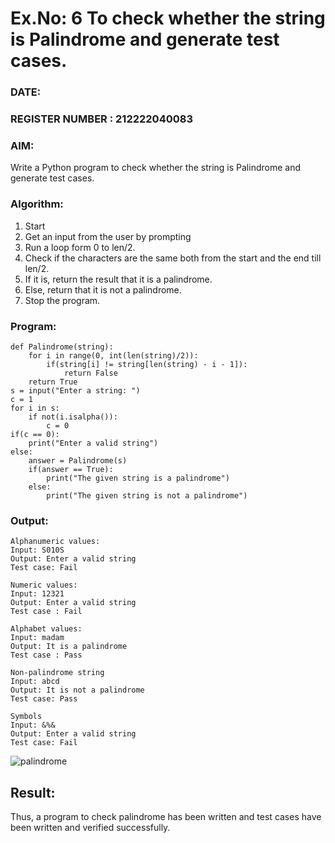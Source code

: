# Ex.No: 6 To check whether the string is Palindrome and generate test cases.

### DATE:                                                                            
### REGISTER NUMBER : 212222040083
### AIM: 
Write a Python program to check whether the string is Palindrome and generate test cases. 
### Algorithm:
1. Start
2. Get an input from the user by prompting 
3. Run a loop form 0 to len/2.
4. Check if the characters are the same both from the start and the end till len/2. 
5. If it is, return the result that it is a palindrome.
6. Else, return that it is not a palindrome. 
7. Stop the program.
### Program:

```
def Palindrome(string): 
    for i in range(0, int(len(string)/2)): 
        if(string[i] != string[len(string) - i - 1]): 
            return False 
    return True 
s = input("Enter a string: ") 
c = 1 
for i in s: 
    if not(i.isalpha()): 
        c = 0
if(c == 0): 
    print("Enter a valid string") 
else: 
    answer = Palindrome(s)
    if(answer == True): 
        print("The given string is a palindrome") 
    else: 
        print("The given string is not a palindrome")
```

### Output:

```
Alphanumeric values: 
Input: S010S 
Output: Enter a valid string 
Test case: Fail 

Numeric values: 
Input: 12321 
Output: Enter a valid string 
Test case : Fail 

Alphabet values: 
Input: madam 
Output: It is a palindrome 
Test case : Pass 

Non-palindrome string 
Input: abcd 
Output: It is not a palindrome 
Test case: Pass 

Symbols 
Input: &%& 
Output: Enter a valid string 
Test case: Fail
```
![palindrome](https://github.com/user-attachments/assets/63aa09bc-fd10-4d3a-a26a-558c8af5ddc1)

## Result:
Thus, a program to check palindrome has been written and test cases have been written and verified successfully.
